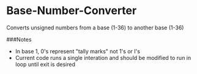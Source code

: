 # Base-Number-Converter
Converts unsigned numbers from a base (1-36) to another base (1-36)

###Notes

- In base 1, 0's represent "tally marks" not 1's or I's
- Current code runs a single interation and should be modified to run in loop until exit is desired

